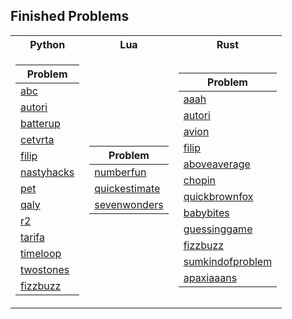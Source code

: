 ## Finished Problems

<table>
  <tr><th>Python</th><th>Lua</th><th>Rust</th></tr>
  
  <tr><td>

| Problem     |
|-------------|
| [abc](./python/abc) |
| [autori](./python/autori) |
| [batterup](./python/batterup) |
| [cetvrta](./python/cetvrta) |
| [filip](./python/filip) |
| [nastyhacks](./python/nastyhacks) |
| [pet](./python/pet) |
| [qaly](./python/qaly) |
| [r2](./python/r2) |
| [tarifa](./python/tarifa) |
| [timeloop](./python/timeloop) |
| [twostones](./python/twostones) | 
| [fizzbuzz](./python/fizzbuzz) |

</td><td>

| Problem     |
|-------------|
| [numberfun](./lua/numberfun) |
| [quickestimate](./lua/quickestimate) |
| [sevenwonders](./lua/sevenwonders) |

</td><td>
  
| Problem |
| ------- |
| [aaah](./rust/aaah) |
| [autori](./rust/autori) |
| [avion](./rust/avion) |
| [filip](./rust/filip) |
| [aboveaverage](./rust/aboveaverage) |
| [chopin](./rust/chopin) |
| [quickbrownfox](./rust/quickbrownfox) |
| [babybites](./rust/babybites) |
| [guessinggame](./rust/guessinggame) |
| [fizzbuzz](./rust/fizzbuzz) |
| [sumkindofproblem](./rust/sumkindofproblem) |
| [apaxiaaans](./rust/apaxiaaans) |

</td></tr> </table>
